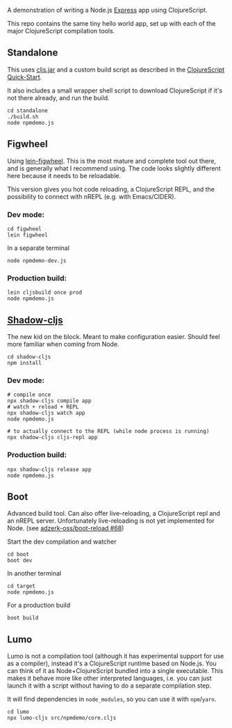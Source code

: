 A demonstration of writing a Node.js [Express](https://expressjs.com/) app using ClojureScript.

This repo contains the same tiny hello world app, set up with each of the major ClojureScript compilation tools.

## Standalone

This uses [cljs.jar](https://github.com/clojure/clojurescript/releases/latest) and a custom build script as described in the [ClojureScript Quick-Start](https://clojurescript.org/guides/quick-start).

It also includes a small wrapper shell script to download ClojureScript if it's not there already, and run the build.

```
cd standalone
./build.sh
node npmdemo.js
```

## Figwheel

Using [lein-figwheel](https://github.com/bhauman/lein-figwheel). This is the most mature and complete tool out there, and is generally what I recommend using. The code looks slightly different here because it needs to be reloadable.

This version gives you hot code reloading, a ClojureScript REPL, and the possibility to connect with nREPL (e.g. with Emacs/CIDER).

### Dev mode:

```
cd figwheel
lein figwheel
```

In a separate terminal

```
node npmdemo-dev.js
```

### Production build:

```
lein cljsbuild once prod
node npmdemo.js
```

## [Shadow-cljs](https://github.com/thheller/shadow-cljs)

The new kid on the block. Meant to make configuration easier. Should feel more familiar when coming from Node.

```
cd shadow-cljs
npm install
```

### Dev mode:
```
# compile once
npx shadow-cljs compile app
# watch + reload + REPL
npx shadow-cljs watch app
node npmdemo.js

# to actually connect to the REPL (while node process is running)
npx shadow-cljs cljs-repl app
```

### Production build:
```
npx shadow-cljs release app
node npmdemo.js
```

## Boot

Advanced build tool. Can also offer live-reloading, a ClojureScript repl and an nREPL server. Unfortunately live-reloading is not yet implemented for Node. (see [adzerk-oss/boot-reload #68](https://github.com/adzerk-oss/boot-reload/issues/68))

Start the dev compilation and watcher

```
cd boot
boot dev
```

In another terminal

```
cd target
node npmdemo.js
```

For a production build

```
boot build
```

## Lumo

Lumo is not a compilation tool (although it has experimental support for use as
a compiler), instead it's a ClojureScript runtime based on Node.js. You can
think of it as Node+ClojureScript bundled into a single executable. This makes
it behave more like other interpreted languages, i.e. you can just launch it
with a script without having to do a separate compilation step.

It will find dependencies in `node_modules`, so you can use it with `npm`/`yarn`.

```
cd lumo
npx lumo-cljs src/npmdemo/core.cljs
```
